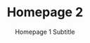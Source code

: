 ---
title: "Homepage 2"
subtitle: "Homepage 1 Subtitle"
description: "Homepage 1 description"
layout: "2"
---